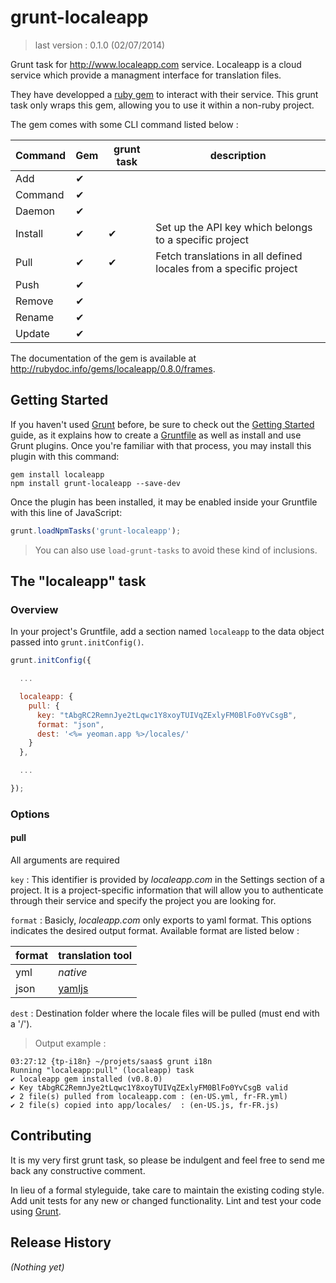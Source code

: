 # grunt-localeapp

> last version : 0.1.0 (02/07/2014)

Grunt task for http://www.localeapp.com service. Localeapp is a cloud service which provide a managment 
interface for translation files. 

They have developped a [ruby gem](https://rubygems.org/gems/localeapp) to interact with their service. 
This grunt task only wraps this gem, allowing you to use it within a non-ruby project.

The gem comes with some CLI command listed below :

Command | Gem | grunt task | description
------- | --- | ---------- | ------------
Add     |  ✔  |            |
Command |  ✔  |            |
Daemon  |  ✔  |            |
Install |  ✔  |     ✔      | Set up the API key which belongs to a specific project
Pull    |  ✔  |     ✔      | Fetch translations in all defined locales from a specific project
Push    |  ✔  |            |
Remove  |  ✔  |            |
Rename  |  ✔  |            |
Update  |  ✔  |            |

The documentation of the gem is available at http://rubydoc.info/gems/localeapp/0.8.0/frames.

## Getting Started

If you haven't used [Grunt](http://gruntjs.com/) before, be sure to check out the [Getting Started](http://gruntjs.com/getting-started) guide, as it explains how to create a [Gruntfile](http://gruntjs.com/sample-gruntfile) as well as install and use Grunt plugins. Once you're familiar with that process, you may install this plugin with this command:

```shell
gem install localeapp
npm install grunt-localeapp --save-dev
```

Once the plugin has been installed, it may be enabled inside your Gruntfile with this line of JavaScript:

```js
grunt.loadNpmTasks('grunt-localeapp');
```

> You can also use `load-grunt-tasks` to avoid these kind of inclusions.

## The "localeapp" task

### Overview
In your project's Gruntfile, add a section named `localeapp` to the data object passed into `grunt.initConfig()`.

```js
grunt.initConfig({

  ...

  localeapp: {
    pull: {
      key: "tAbgRC2RemnJye2tLqwc1Y8xoyTUIVqZExlyFM0BlFo0YvCsgB",
      format: "json",
      dest: '<%= yeoman.app %>/locales/'
    }
  },

  ...

});
```

### Options

#### pull

All arguments are required

`key` : This identifier is provided by _localeapp.com_ in the Settings section of a project. It is a
project-specific information that will allow you to authenticate through their service and specify 
the project you are looking for.

`format` : Basicly, _localeapp.com_ only exports to yaml format. This options indicates the desired
output format. Available format are listed below :

format | translation tool
------ | ----------------
yml    | _native_
json   | [yamljs](https://www.npmjs.org/package/yamljs)

`dest` : Destination folder where the locale files will be pulled (must end with a '/').

> Output example :
 ```
 03:27:12 {tp-i18n} ~/projets/saas$ grunt i18n
 Running "localeapp:pull" (localeapp) task
 ✔ localeapp gem installed (v0.8.0)
 ✔ Key tAbgRC2RemnJye2tLqwc1Y8xoyTUIVqZExlyFM0BlFo0YvCsgB valid
 ✔ 2 file(s) pulled from localeapp.com : (en-US.yml, fr-FR.yml)
 ✔ 2 file(s) copied into app/locales/  : (en-US.js, fr-FR.js)
 ```

## Contributing

It is my very first grunt task, so please be indulgent and feel free to send me back any constructive comment.

In lieu of a formal styleguide, take care to maintain the existing coding style. Add unit tests for any new or changed functionality. Lint and test your code using [Grunt](http://gruntjs.com/).

## Release History
_(Nothing yet)_
